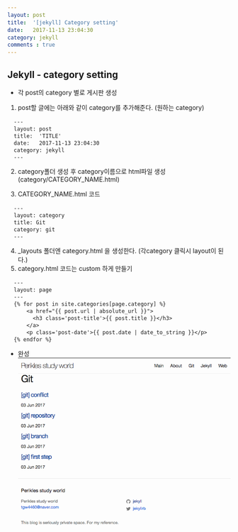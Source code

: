 ```yaml
---
layout: post
title:  '[jekyll] Category setting'
date:   2017-11-13 23:04:30
category: jekyll
comments : true
---
```

Jekyll - category setting
---------

* 각 post의 category 별로 게시판 생성


1. post할 글에는 아래와 같이 category를 추가해준다. (원하는 category)
~~~~
  ---
  layout: post
  title:  'TITLE'
  date:   2017-11-13 23:04:30
  category: jekyll
  ---
~~~~

2. category폴더 생성 후 category이름으로 html파일 생성(category/CATEGORY_NAME.html)

3. CATEGORY_NAME.html 코드
~~~~
  ---
  layout: category
  title: Git
  category: git
  ---
~~~~

4. _layouts 폴더엔 category.html 을 생성한다. (각category 클릭시 layout이 된다.)
5. category.html 코드는 custom 하게 만들기
~~~~
  ---
  layout: page
  ---
  {% for post in site.categories[page.category] %}
      <a href="{{ post.url | absolute_url }}">
        <h3 class='post-title'>{{ post.title }}</h3>
      </a>
      <p class='post-date'>{{ post.date | date_to_string }}</p>
  {% endfor %}
~~~~

  - 완성
  ![makecategory](makecategory.png)

